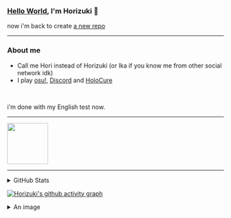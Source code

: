### [Hello World](https://guides.github.com/activities/hello-world/), I'm Horizuki 👋
now i'm back to create [a new repo](https://github.com/new)

---

### About me
- Call me Hori instead of Horizuki (or Ika if you know me from other social network idk)
- I play [osu!](https://osu.ppy.sh/home), [Discord](https://discord.com) and [HoloCure](https://kay-yu.itch.io/holocure)
</br>

i'm done with my English test now.

---

<a href="https://discord.com/users/350144899489857536">
<img height="95px" src="https://discord.c99.nl/widget/theme-4/350144899489857536.png" />
</a>

---


<details> 
  <summary>GitHub Stats</summary>
  <br/>
  
[![Horizuki](https://github-readme-stats.vercel.app/api/top-langs/?username=Horizuki&&theme=tokyonight&title_color=fce9ed)](https://github.com/anuraghazra/github-readme-stats)

[![Horizuki](https://github-readme-stats.vercel.app/api?username=Horizuki&count_private=true&show_icons=true&theme=tokyonight&title_color=fce9ed)](https://github.com/anuraghazra/github-readme-stats)

[![Horizuki](https://github-readme-streak-stats.herokuapp.com?user=Horizuki&theme=tokyonight)](https://git.io/streak-stats)
  <br/>
</details>

[![Horizuki's github activity graph](https://github-readme-activity-graph.cyclic.app/graph?username=Horizuki&color=fce9ed&point=ffffff&theme=material-palenight)](https://github.com/ashutosh00710/github-readme-activity-graph)

<details> 
  <summary>An image</summary>
  <br/>
  
[![Excalibur ~Revived resolution~](https://i.imgur.com/FHqsflN.jpeg)](https://osu.ppy.sh/b/2099172)
</details>

